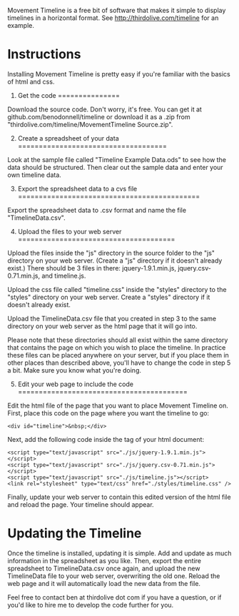 Movement Timeline is a free bit of software that makes it simple to display timelines in a horizontal format. See http://thirdolive.com/timeline for an example.

Instructions
============

Installing Movement Timeline is pretty easy if you're familiar with the basics of html and css.

1. Get the code
===============

Download the source code. Don't worry, it's free. You can get it at github.com/benodonnell/timeline or download it as a .zip from "thirdolive.com/timeline/MovementTimeline Source.zip".

2. Create a spreadsheet of your data
====================================

Look at the sample file called "Timeline Example Data.ods" to see how the data should be structured. Then clear out the sample data and enter your own timeline data.

3. Export the spreadsheet data to a cvs file
============================================

Export the spreadsheet data to .csv format and name the file "TimelineData.csv".

4. Upload the files to your web server
======================================

Upload the files inside the "js" directory in the source folder to the "js" directory on your web server. (Create a "js" directory if it doesn't already exist.) There should be 3 files in there: jquery-1.9.1.min.js, jquery.csv-0.71.min.js, and timeline.js.

Upload the css file called "timeline.css" inside the "styles" directory to the "styles" directory on your web server. Create a "styles" directory if it doesn't already exist.

Upload the TimelineData.csv file that you created in step 3 to the same directory on your web server as the html page that it will go into.

Please note that these directories should all exist within the same directory that contains the page on which you wish to place the timeline. In practice these files can be placed anywhere on your server, but if you place them in other places than described above, you'll have to change the code in step 5 a bit. Make sure you know what you're doing.

5. Edit your web page to include the code
=========================================

Edit the html file of the page that you want to place Movement Timeline on. First, place this code on the page where you want the timeline to go:

	<div id="timeline">&nbsp;</div>

Next, add the following code inside the <head> tag of your html document:

	<script type="text/javascript" src="./js/jquery-1.9.1.min.js"></script>
	<script type="text/javascript" src="./js/jquery.csv-0.71.min.js"></script>
	<script type="text/javascript" src="./js/timeline.js"></script>
	<link rel="stylesheet" type="text/css" href="./styles/timeline.css" />

Finally, update your web server to contain this edited version of the html file and reload the page. Your timeline should appear.

Updating the Timeline
=====================

Once the timeline is installed, updating it is simple. Add and update as much information in the spreadsheet as you like. Then, export the entire spreadsheet to TimelineData.csv once again, and upload the new TimelineData file to your web server, overwriting the old one. Reload the web page and it will automatically load the new data from the file.

Feel free to contact ben at thirdolive dot com if you have a question, or if you'd like to hire me to develop the code further for you.